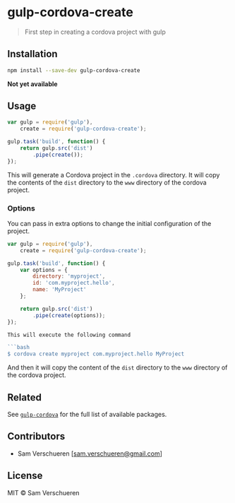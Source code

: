 # gulp-cordova-create

> First step in creating a cordova project with gulp

## Installation

```bash
npm install --save-dev gulp-cordova-create
```

**Not yet available**

## Usage

```JavaScript
var gulp = require('gulp'),
    create = require('gulp-cordova-create');

gulp.task('build', function() {
    return gulp.src('dist')
        .pipe(create());
});
```

This will generate a Cordova project in the ```.cordova``` directory. It will copy the contents of the ```dist``` directory
to the ```www``` directory of the cordova project.

### Options

You can pass in extra options to change the initial configuration of the project.

```JavaScript
var gulp = require('gulp'),
    create = require('gulp-cordova-create');

gulp.task('build', function() {
    var options = {
        directory: 'myproject',
        id: 'com.myproject.hello',
        name: 'MyProject'
    };

    return gulp.src('dist')
        .pipe(create(options));
});

This will execute the following command

```bash
$ cordova create myproject com.myproject.hello MyProject
```

And then it will copy the content of the ```dist``` directory to the ```www``` directory of the cordova project.

## Related

See [`gulp-cordova`](https://github.com/SamVerschueren/gulp-cordova) for the full list of available packages.

## Contributors

- Sam Verschueren [<sam.verschueren@gmail.com>]

## License

MIT © Sam Verschueren
